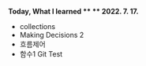 
 **Today, What I learned  **
 ** 2022. 7. 17.**

 
+ collections
+ Making Decisions 2
+ 흐름제어
+ 함수1
Git Test